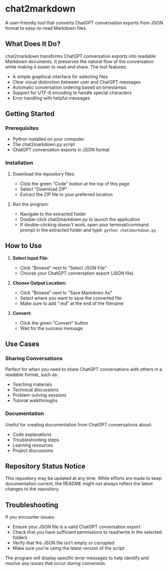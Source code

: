# chat2markdown

A user-friendly tool that converts ChatGPT conversation exports from JSON format to easy-to-read Markdown files.

## What Does It Do?

chat2markdown transforms ChatGPT conversation exports into readable Markdown documents. It preserves the natural flow of the conversation while making it easier to read and share. The tool features:

- A simple graphical interface for selecting files
- Clear visual distinction between user and ChatGPT messages
- Automatic conversation ordering based on timestamps
- Support for UTF-8 encoding to handle special characters
- Error handling with helpful messages

## Getting Started

### Prerequisites
- Python installed on your computer
- The chat2markdown.py script
- ChatGPT conversation exports in JSON format

### Installation

1. Download the repository files:
   - Click the green "Code" button at the top of this page
   - Select "Download ZIP"
   - Extract the ZIP file to your preferred location

2. Run the program:
   - Navigate to the extracted folder
   - Double-click chat2markdown.py to launch the application
   - If double-clicking doesn't work, open your terminal/command prompt in the extracted folder and type: `python chat2markdown.py`

## How to Use

1. **Select Input File:**
   - Click "Browse" next to "Select JSON File"
   - Choose your ChatGPT conversation export (JSON file)

2. **Choose Output Location:**
   - Click "Browse" next to "Save Markdown As"
   - Select where you want to save the converted file
   - Make sure to add ".md" at the end of the filename

3. **Convert:**
   - Click the green "Convert" button
   - Wait for the success message

## Use Cases

### Sharing Conversations
Perfect for when you need to share ChatGPT conversations with others in a readable format, such as:
- Teaching materials
- Technical discussions
- Problem-solving sessions
- Tutorial walkthroughs

### Documentation
Useful for creating documentation from ChatGPT conversations about:
- Code explanations
- Troubleshooting steps
- Learning resources
- Project discussions

## Repository Status Notice

This repository may be updated at any time. While efforts are made to keep documentation current, the README might not always reflect the latest changes to the repository.

## Troubleshooting

If you encounter issues:
- Ensure your JSON file is a valid ChatGPT conversation export
- Check that you have sufficient permissions to read/write in the selected folders
- Verify that the JSON file isn't empty or corrupted
- Make sure you're using the latest version of the script

The program will display specific error messages to help identify and resolve any issues that occur during conversion.
